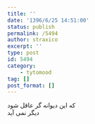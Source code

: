 ```yaml
---
title: ''
date: '1396/6/25 14:51:00'
status: publish
permalink: /5494
author: straxico
excerpt: ''
type: post
id: 5494
category:
    - tytomood
tag: []
post_format: []
---
```

که این دیوانه گر عاقل شود  
دیگر نمی آید